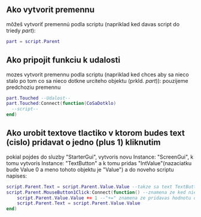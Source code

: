 ## Ako vytvorit premennu 

môžeš vytvoriť premennú podla scriptu (napriklad ked davas script do triedy *part*):

```lua
part = script.Parent
```

## Ako pripojit funkciu k udalosti

mozes vytvorit premennu podla scriptu (napriklad ked chces aby sa nieco stalo po tom co sa nieco dotkne urciteho objektu (prkld. *part*)):
pouzijeme predchoziu premennu

```lua
part.Touched --Udalost--
part.Touched:Connect(function(CoSaDotklo)
  --script--
end)
```

## Ako urobit textove tlactiko v ktorom budes text (cislo) pridavat o jedno (plus 1) kliknutim

pokial pojdes do sluzby "StarterGui", vytvoris novu Instance: "ScreenGui", k tomu vytvoris Instance: "TextButton" a k tomu pridas "IntValue"(nazaciatku bude Value 0 a meno tohoto objektu je "Value") a do noveho scriptu napises:

```lua
script.Parent.Text = script.Parent.Value.Value --takze sa text TextButtonu nastavi na hodnotu v objekte "Value"--
script.Parent.MouseButton1Click:Connect(function() --znamena ze ked niekdo klikne na TextButton lavym klikom, nieco sa moze stat--
	script.Parent.Value.Value += 1 --"+=" znamena ze pridavas hodnotu do hodnoty--
	script.Parent.Text = script.Parent.Value.Value
end)
```
